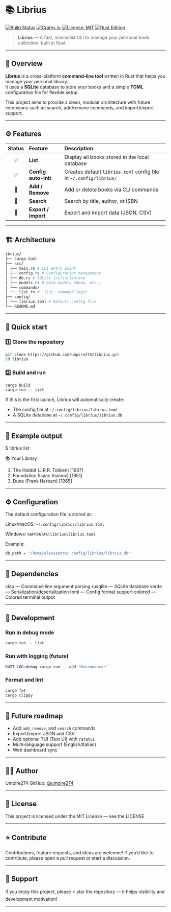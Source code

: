 # 📚 Librius

[![Build Status](https://github.com/umpire274/librius/actions/workflows/ci.yml/badge.svg)](https://github.com/umpire274/librius/actions)
[![Crates.io](https://img.shields.io/crates/v/librius.svg)](https://crates.io/crates/librius)
[![License: MIT](https://img.shields.io/badge/license-MIT-blue.svg)](LICENSE)
[![Rust Edition](https://img.shields.io/badge/Rust-2024-orange.svg)](https://www.rust-lang.org/)

> **Librius** — A fast, minimalist CLI to manage your personal book collection, built in Rust.

---

## 🧾 Overview

**Librius** is a cross-platform **command-line tool** written in Rust that helps you manage your personal library.  
It uses a **SQLite** database to store your books and a simple **TOML** configuration file for flexible setup.

This project aims to provide a clean, modular architecture with future extensions such as search, add/remove commands, and import/export support.

---

## ⚙️ Features

| Status | Feature | Description |
|:------:|:---------|:-------------|
| ✅ | **List** | Display all books stored in the local database |
| ✅ | **Config auto-init** | Creates default `librius.toml` config file in `~/.config/librius/` |
| 🚧 | **Add / Remove** | Add or delete books via CLI commands |
| 🚧 | **Search** | Search by title, author, or ISBN |
| 🚧 | **Export / Import** | Export and import data (JSON, CSV) |

---

## 🏗️ Architecture

```sh
ibrius/
├── Cargo.toml
├── src/
│ ├── main.rs # CLI entry point
│ ├── config.rs # Configuration management
│ ├── db.rs # SQLite initialization
│ ├── models.rs # Data models (Book, etc.)
│ └── commands/
│ └── list.rs # 'list' command logic
├── config/
│ └── librius.toml # Default config file
└── README.md
```


---

## 🚀 Quick start

### 1️⃣ Clone the repository
```bash
git clone https://github.com/umpire274/librius.git
cd librius
```

### 2️⃣ Build and run
```bash
cargo build
cargo run -- list
```
If this is the first launch, Librius will automatically create:
- The config file at `~/.config/librius/librius.toml`
- A SQLite database at `~/.config/librius/librius.db`

---

## 🧩 Example output

$ librius list

📚 Your Library
1. The Hobbit (J.R.R. Tolkien) [1937]
2. Foundation (Isaac Asimov) [1951]
3. Dune (Frank Herbert) [1965]

---

## ⚙️ Configuration

The default configuration file is stored at:

Linux/macOS:
`~/.config/librius/librius.toml`

Windows:
`%APPDATA%\librius\librius.toml`

Example:
```bash
db_path = "/home/alessandro/.config/librius/librius.db"
```

---

## 🧰 Dependencies

clap — Command-line argument parsing
rusqlite — SQLite database
serde — Serialization/deserialization
toml — Config format support
colored — Colored terminal output

---

## 🧪 Development

### Run in debug mode
```bash
cargo run -- list
```

### Run with logging (future)
```bash
RUST_LOG=debug cargo run -- add "Neuromancer"
```

### Format and lint
```bash
cargo fmt
cargo clippy
```

---

## 🧱 Future roadmap

- Add `add`, `remove`, and `search` commands
- Export/import JSON and CSV
- Add optional TUI (Text UI) with `ratatui`
- Multi-language support (English/Italian)
- Web dashboard sync

---

## 🧑‍💻 Author

Umpire274
GitHub: [@umpire274](https://github.com/umpire274)

---

## 📜 License

This project is licensed under the MIT License — see the LICENSE

---

## ⭐ Contribute

Contributions, feature requests, and ideas are welcome!
If you’d like to contribute, please open a pull request or start a discussion.

---

## 🧡 Support

If you enjoy this project, please ⭐ star the repository — it helps visibility and development motivation!

---



